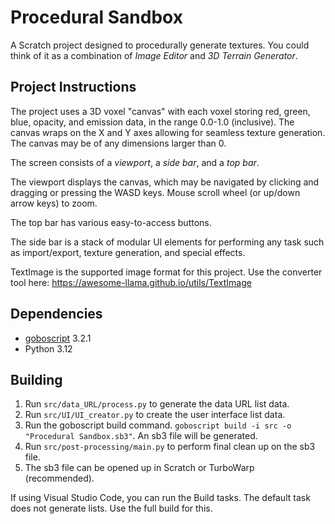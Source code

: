 # Procedural Sandbox
A Scratch project designed to procedurally generate textures. You could think of it as a combination of *Image Editor* and *3D Terrain Generator*.

## Project Instructions
The project uses a 3D voxel "canvas" with each voxel storing red, green, blue, opacity, and emission data, in the range 0.0-1.0 (inclusive). The canvas wraps on the X and Y axes allowing for seamless texture generation. The canvas may be of any dimensions larger than 0.

The screen consists of a *viewport*, a *side bar*, and a *top bar*. 

The viewport displays the canvas, which may be navigated by clicking and dragging or pressing the WASD keys. Mouse scroll wheel (or up/down arrow keys) to zoom.

The top bar has various easy-to-access buttons.

The side bar is a stack of modular UI elements for performing any task such as import/export, texture generation, and special effects.

TextImage is the supported image format for this project. Use the converter tool here: https://awesome-llama.github.io/utils/TextImage


## Dependencies
- [goboscript](https://github.com/aspizu/goboscript) 3.2.1
- Python 3.12


## Building

1. Run `src/data_URL/process.py` to generate the data URL list data.
2. Run `src/UI/UI_creator.py` to create the user interface list data.
3. Run the goboscript build command. `goboscript build -i src -o "Procedural Sandbox.sb3"`. An sb3 file will be generated.
4. Run `src/post-processing/main.py` to perform final clean up on the sb3 file. 
5. The sb3 file can be opened up in Scratch or TurboWarp (recommended).

If using Visual Studio Code, you can run the Build tasks. The default task does not generate lists. Use the full build for this.


